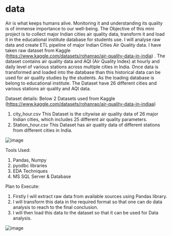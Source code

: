 # data
Air is what keeps humans alive. Monitoring it and understanding its quality is of immense importance to our well-being.  The Objective of this mini project is to collect major Indian cities air quality data, transform it and load it in the educational institute database for students use. I will analyse raw data and create ETL pipeline of major Indian Cities Air Quality data. I have taken raw dataset from Kaggle (https://www.kaggle.com/datasets/rohanrao/air-quality-data-in-india) . The dataset contains air quality data and AQI (Air Quality Index) at hourly and daily level of various stations across multiple cities in India. Once data is transformed and loaded into the database than this historical data can be used for air quality studies by the students. As the loading database is belong to educational institute. 
The Dataset have 26 different cities and various stations air quality and AQI data. 

Dataset details:
Below 2 Datasets used from Kaggle (https://www.kaggle.com/datasets/rohanrao/air-quality-data-in-indiaa)
1.	city_hour.csv 
This Dataset is the citywise air quality data of 26 major Indian cities, which includes 25 different air quality parameters. 
2.	Station_hour.csv
This Dataset has air quality data of different stations from different cities in India.

![image](https://github.com/sach-22/data/assets/134763588/91cd3f77-f81f-45e1-a2f2-a575b3276c02)

Tools Used: 
1.	Pandas, Numpy
2.	pyodbc libraries 
3.	EDA Techniques
4.	MS SQL Server & Database 

Plan to Execute:
1.	Firstly I will extract raw data from available sources using Pandas library.
2.	I will transform this data in the required format so that one can do data analysis to reach to the final conclusion.
3.	I will then load this data to the dataset so that it can be used for Data analysis. 

![image](https://github.com/sach-22/data/assets/134763588/b24d046a-db72-4019-9de1-2539e46e698d)

